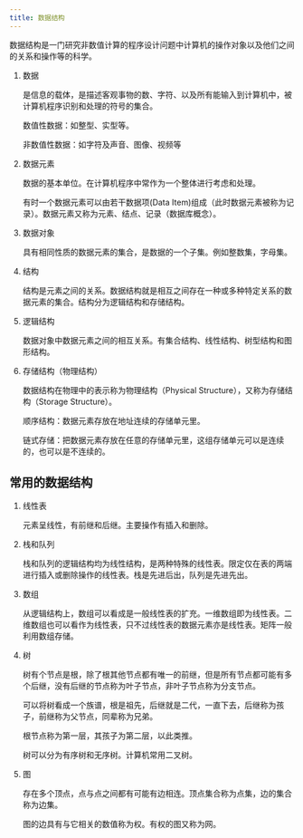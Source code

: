```yaml
---
title: 数据结构
---
```


数据结构是一门研究非数值计算的程序设计问题中计算机的操作对象以及他们之间的关系和操作等的科学。

1. 数据

   是信息的载体，是描述客观事物的数、字符、以及所有能输入到计算机中，被计算机程序识别和处理的符号的集合。

   数值性数据：如整型、实型等。

   非数值性数据：如字符及声音、图像、视频等

2. 数据元素

   数据的基本单位。在计算机程序中常作为一个整体进行考虑和处理。

   有时一个数据元素可以由若干数据项(Data Item)组成（此时数据元素被称为记录）。数据元素又称为元素、结点、记录（数据库概念）。

3. 数据对象

   具有相同性质的数据元素的集合，是数据的一个子集。例如整数集，字母集。

4. 结构

   结构是元素之间的关系。数据结构就是相互之间存在一种或多种特定关系的数据元素的集合。结构分为逻辑结构和存储结构。

5. 逻辑结构

   数据对象中数据元素之间的相互关系。有集合结构、线性结构、树型结构和图形结构。

6. 存储结构（物理结构）

   数据结构在物理中的表示称为物理结构（Physical Structure），又称为存储结构（Storage Structure）。

   顺序结构：数据元素存放在地址连续的存储单元里。

   链式存储：把数据元素存放在任意的存储单元里，这组存储单元可以是连续的，也可以是不连续的。

## 常用的数据结构

1. 线性表

   元素呈线性，有前继和后继。主要操作有插入和删除。

2. 栈和队列

   栈和队列的逻辑结构均为线性结构，是两种特殊的线性表。限定仅在表的两端进行插入或删除操作的线性表。栈是先进后出，队列是先进先出。

3. 数组

   从逻辑结构上，数组可以看成是一般线性表的扩充。一维数组即为线性表。二维数组也可以看作为线性表，只不过线性表的数据元素亦是线性表。矩阵一般利用数组存储。

4. 树

   树有个节点是根，除了根其他节点都有唯一的前继，但是所有节点都可能有多个后继，没有后继的节点称为叶子节点，非叶子节点称为分支节点。

   可以将树看成一个族谱，根是祖先，后继就是二代，一直下去，后继称为孩子，前继称为父节点，同辈称为兄弟。

   根节点称为第一层，其孩子为第二层，以此类推。

   树可以分为有序树和无序树。计算机常用二叉树。

5. 图

   存在多个顶点，点与点之间都有可能有边相连。顶点集合称为点集，边的集合称为边集。

   图的边具有与它相关的数值称为权。有权的图又称为网。

   

   

   